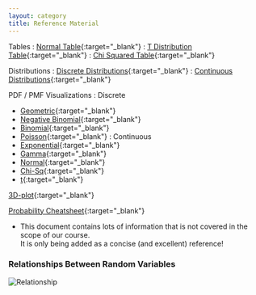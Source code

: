 ```yaml
---
layout: category
title: Reference Material
---
```


Tables
: [Normal Table](https://stat400.github.io/PDFs/reference_materials/normal_table.pdf){:target="_blank"}
: [T Distribution Table](https://stat400.github.io/PDFs/reference_materials/t_dist_table.pdf){:target="_blank"}
: [Chi Squared Table](https://stat400.github.io/PDFs/reference_materials/chi_sq_table.pdf){:target="_blank"}
<!-- : [Poisson Table](https://stat400.github.io/PDFs/reference_materials/PoissonCDF.pdf) -->

Distributions
: [Discrete Distributions](https://stat400.github.io/PDFs/reference_materials/discrete_distributions.pdf){:target="_blank"}
: [Continuous Distributions](https://stat400.github.io/PDFs/reference_materials/continuous_distributions.pdf){:target="_blank"}

PDF / PMF Visualizations
: Discrete
* [Geometric](https://homepage.divms.uiowa.edu/~mbognar/applets/geo1.html){:target="_blank"}
* [Negative Binomial](https://homepage.divms.uiowa.edu/~mbognar/applets/nb2.html){:target="_blank"}
* [Binomial](https://homepage.divms.uiowa.edu/~mbognar/applets/bin.html){:target="_blank"}
* [Poisson](https://homepage.divms.uiowa.edu/~mbognar/applets/pois.html){:target="_blank"}
: Continuous
* [Exponential](https://homepage.divms.uiowa.edu/~mbognar/applets/exp.html){:target="_blank"}
* [Gamma](https://homepage.divms.uiowa.edu/~mbognar/applets/gamma.html){:target="_blank"}
* [Normal](https://homepage.divms.uiowa.edu/~mbognar/applets/normal.html){:target="_blank"}
* [Chi-Sq](https://homepage.divms.uiowa.edu/~mbognar/applets/chisq.html){:target="_blank"}
* [t](https://homepage.divms.uiowa.edu/~mbognar/applets/t.html){:target="_blank"}

[3D-plot](https://www.monroecc.edu/faculty/paulseeburger/calcnsf/CalcPlot3D/){:target="_blank"}

[Probability Cheatsheet](https://stat400.github.io/PDFs/reference_materials/probability_cheat_sheet.pdf){:target="_blank"}
- This document contains lots of information that is not covered in the scope of our course. <br> It is only being added as a concise (and excellent) reference!

### Relationships Between Random Variables

![Relationship](https://stat400.github.io/PDFs/reference_materials/R.png)
